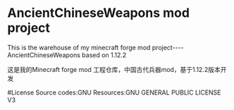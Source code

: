 # AncientChineseWeapons mod project
This is the warehouse of my minecraft forge mod project----AncientChineseWeapons based on 1.12.2

这是我的Minecraft forge mod 工程仓库，中国古代兵器mod，基于1.12.2版本开发

#License
Source codes:GNU
Resources:GNU GENERAL PUBLIC LICENSE V3

